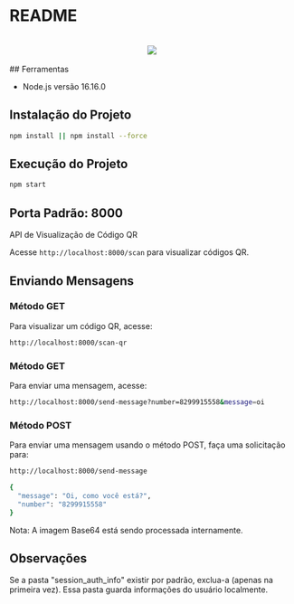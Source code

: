 # README
<br/>
<div align="center">
<a href="https://www.buymeacoffee.com/elsaud"><img src="https://img.buymeacoffee.com/button-api/?text=Support this project&emoji=&slug=skl11&button_colour=FFDD00&font_colour=000000&font_family=Poppins&outline_colour=000000&coffee_colour=ffffff" /></a>
</div>
<br/>
## Ferramentas

-   Node.js versão 16.16.0

## Instalação do Projeto

```bash
npm install || npm install --force
```

## Execução do Projeto

```bash
npm start
```

## Porta Padrão: 8000

API de Visualização de Código QR

Acesse `http://localhost:8000/scan` para visualizar códigos QR.

## Enviando Mensagens

### Método GET

Para visualizar um código QR, acesse:

```bash
http://localhost:8000/scan-qr
```

### Método GET

Para enviar uma mensagem, acesse:

```bash
http://localhost:8000/send-message?number=8299915558&message=oi
```

### Método POST

Para enviar uma mensagem usando o método POST, faça uma solicitação para:

```bash
http://localhost:8000/send-message
```

```bash
{
  "message": "Oi, como você está?",
  "number": "8299915558"
}
```

Nota: A imagem Base64 está sendo processada internamente.

## Observações

Se a pasta "session_auth_info" existir por padrão, exclua-a (apenas na primeira vez). Essa pasta guarda informações do usuário localmente.
